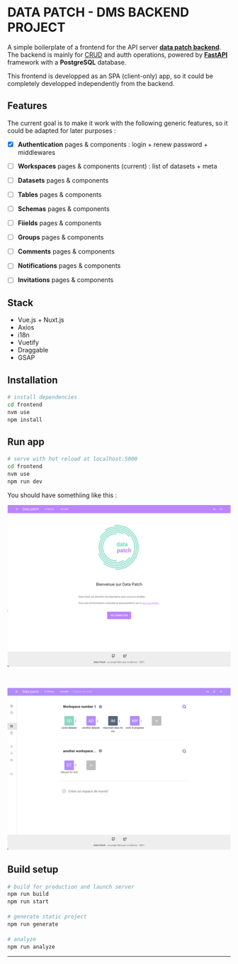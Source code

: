 # DATA PATCH - DMS BACKEND PROJECT

A simple boilerplate of a frontend for the API server **[data patch backend][datapatch-back]**. The backend is mainly for [CRUD][CRUD_def] and autth operations, powered by **[FastAPI][fastapi]** framework with a **PostgreSQL** database. 

This frontend is developped as an SPA (client-only) app, so it could be completely developped independently from the backend.

## Features

The current goal is to make it work with the following generic features, so it could be adapted for later purposes :

- [x] **Authentication** pages & components : login + renew password + middlewares
- [ ] **Workspaces** pages & components (current) : list of datasets + meta
- [ ] **Datasets** pages & components
- [ ] **Tables** pages & components
- [ ] **Schemas** pages & components
- [ ] **Fiields** pages & components
- [ ] **Groups** pages & components
- [ ] **Comments** pages & components
- [ ] **Notifications** pages & components
- [ ] **Invitations** pages & components


## Stack

- Vue.js + Nuxt.js
- Axios
- i18n
- Vuetify
- Draggable
- GSAP


## Installation

```bash
# install dependencies
cd frontend
nvm use
npm install
```

## Run app

```bash
# serve with hot reload at localhost:5000
cd frontend
nvm use
npm run dev
```

You should have somethiing like this :

![screenshot-landing](./docs/statics/screenshot-front-landing-1.png)

<br>

![screenshot-workspaces](./docs/statics/screenshot-front-workspaces-1.png)


## Build setup

```bash
# build for production and launch server
npm run build
npm run start

# generate static project
npm run generate

# analyze
npm run analyze
```

---


[datapatch-back]:https://github.com/co-demos/fastapi-boilerplate

[CRUD_def]:https://en.wikipedia.org/wiki/Create,_read,_update_and_delete
[fastapi]:https://fastapi.tiangolo.com/
[fastapi-tuto]:https://fastapi.tiangolo.com/tutorial/
[fastapi-boilerplate]:https://github.com/tiangolo/full-stack-fastapi-postgresql
[MK-fast]:https://www.youtube.com/watch?v=HnJEiTx0feE&list=PL_9Bx_sxJkROtrlVTsGiuu-NtO_BmUfkB

[pipenv]:https://pipenv-fork.readthedocs.io/en/latest/basics.html
[alembic]:https://alembic.sqlalchemy.org/en/latest/
[pytest]:https://docs.pytest.org/en/stable/
[fastapi-tests]:https://fastapi.tiangolo.com/tutorial/testing/

[roadmap-beta]:https://github.com/co-demos/fastapi-boilerplate/projects/1

[baserow]:https://baserow.io/
[airtable]:https://airtable.com/
